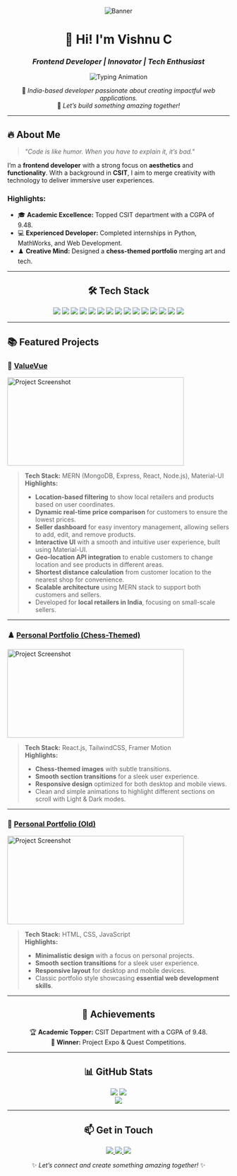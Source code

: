 <div align="center">

![Banner](https://i.postimg.cc/jqGT4d15/github-header-image.png) <!-- Replace with your custom banner -->

# 💫 **Hi! I'm Vishnu C**  
### *Frontend Developer | Innovator | Tech Enthusiast*  

![Typing Animation](https://readme-typing-svg.herokuapp.com?font=Fira+Code&size=25&pause=1000&color=FFD700&center=true&vCenter=true&width=435&lines=Crafting+Web+Experiences;Turning+Ideas+Into+Reality;Building+Interactive+Websites)

📍 *India-based developer passionate about creating impactful web applications.*  
🌟 *Let’s build something amazing together!*

---

</div>

## 🔥 **About Me**
> *"Code is like humor. When you have to explain it, it’s bad."*
 
I’m a **frontend developer** with a strong focus on **aesthetics** and **functionality**. With a background in **CSIT**, I aim to merge creativity with technology to deliver immersive user experiences.

### Highlights:  
- 🎓 **Academic Excellence:** Topped CSIT department with a CGPA of 9.48.  
- 💻 **Experienced Developer:** Completed internships in Python, MathWorks, and Web Development.  
- ♟️ **Creative Mind:** Designed a **chess-themed portfolio** merging art and tech.

---

<div align="center">

## 🛠️ **Tech Stack**

<p align="center">
<img src="https://img.shields.io/badge/HTML5-%23E34F26.svg?style=for-the-badge&logo=html5&logoColor=white" />
<img src="https://img.shields.io/badge/CSS3-%231572B6.svg?style=for-the-badge&logo=css3&logoColor=white" />
<img src="https://img.shields.io/badge/JavaScript-%23F7DF1E.svg?style=for-the-badge&logo=javascript&logoColor=black" />
<img src="https://img.shields.io/badge/MongoDB-%234EA94B.svg?style=for-the-badge&logo=mongodb&logoColor=white" />
<img src="https://img.shields.io/badge/Express.js-%23000000.svg?style=for-the-badge&logo=express&logoColor=white" />
<img src="https://img.shields.io/badge/React-%2361DAFB.svg?style=for-the-badge&logo=react&logoColor=black" />
<img src="https://img.shields.io/badge/Node.js-%23339933.svg?style=for-the-badge&logo=node.js&logoColor=white" />
<img src="https://img.shields.io/badge/Next.js-%23000000.svg?style=for-the-badge&logo=next.js&logoColor=white" />
<img src="https://img.shields.io/badge/TailwindCSS-%2338B2AC.svg?style=for-the-badge&logo=tailwind-css&logoColor=white" />
<img src="https://img.shields.io/badge/Python-%233776AB.svg?style=for-the-badge&logo=python&logoColor=white" />
<img src="https://img.shields.io/badge/Java-%23F7DF1E.svg?style=for-the-badge&logo=java&logoColor=white" />
<img src="https://img.shields.io/badge/MySQL-%2300F5D4.svg?style=for-the-badge&logo=mysql&logoColor=white" />
<img src="https://img.shields.io/badge/SQLite-%2307405E.svg?style=for-the-badge&logo=sqlite&logoColor=white" />
<img src="https://img.shields.io/badge/GitHub-%23000000.svg?style=for-the-badge&logo=github&logoColor=white" />
<img src="https://img.shields.io/badge/Framer%20Motion-%2320C8FF.svg?style=for-the-badge&logo=framer&logoColor=white" />

</p>

</div>

---

## 📚 **Featured Projects**

### 🛒 [**ValueVue**](https://github.com/Vishnu293/ValueVue-Frontend)  
<img src="https://i.postimg.cc/x1yKKkcK/Valuevue-home.png" alt="Project Screenshot" width="400" height="200"/>

> **Tech Stack:** MERN (MongoDB, Express, React, Node.js), Material-UI  
> **Highlights:**  
> - **Location-based filtering** to show local retailers and products based on user coordinates.  
> - **Dynamic real-time price comparison** for customers to ensure the lowest prices.  
> - **Seller dashboard** for easy inventory management, allowing sellers to add, edit, and remove products.  
> - **Interactive UI** with a smooth and intuitive user experience, built using Material-UI.  
> - **Geo-location API integration** to enable customers to change location and see products in different areas.  
> - **Shortest distance calculation** from customer location to the nearest shop for convenience.  
> - **Scalable architecture** using MERN stack to support both customers and sellers.  
> - Developed for **local retailers in India**, focusing on small-scale sellers.

---

### ♟️ [**Personal Portfolio (Chess-Themed)**](https://github.com/Vishnu293/nPortfolio)  
<img src="https://i.postimg.cc/Hs5c94GK/portfolio-new.png" alt="Project Screenshot" width="400" height="200"/>

> **Tech Stack:** React.js, TailwindCSS, Framer Motion  
> **Highlights:**  
> - **Chess-themed images** with subtle transitions.  
> - **Smooth section transitions** for a sleek user experience.  
> - **Responsive design** optimized for both desktop and mobile views.  
> - Clean and simple animations to highlight different sections on scroll with Light & Dark modes.  

---

### 👤 [**Personal Portfolio (Old)**](https://github.com/Vishnu293/vishnu_portfolio)  
<img src="https://i.postimg.cc/CLyj4H2z/portfolio-old.png" alt="Project Screenshot" width="400" height="200"/>

> **Tech Stack:** HTML, CSS, JavaScript  
> **Highlights:**  
> - **Minimalistic design** with a focus on personal projects.
> - **Smooth section transitions** for a sleek user experience.  
> - **Responsive layout** for desktop and mobile devices.  
> - Classic portfolio style showcasing **essential web development skills**.  

---

<div align="center">

## 🌟 **Achievements**

🏆 **Academic Topper:** CSIT Department with a CGPA of 9.48.  
🥇 **Winner:** Project Expo & Quest Competitions.
</div>

---

<div align="center">

## 📊 **GitHub Stats**

<p align="center">
<img src="https://github-readme-stats.vercel.app/api?username=Vishnu293&show_icons=true&theme=radical&hide_border=true" />
<img src="https://github-readme-streak-stats.herokuapp.com/?user=Vishnu293&theme=radical&hide_border=true" /><br/>
<img src="https://github-readme-stats.vercel.app/api/top-langs/?username=Vishnu293&layout=compact&theme=radical&hide_border=true" />
</p>

</div>

---

<div align="center">

## 📫 **Get in Touch**

<p align="center">
<a href="https://www.linkedin.com/in/vishnu293/" target="_blank">
<img src="https://img.shields.io/badge/LinkedIn-%230077B5.svg?style=for-the-badge&logo=linkedin&logoColor=white" />
</a>
<a href="mailto:vishnuyadav2932002@gmail.com" target="_blank">
<img src="https://img.shields.io/badge/Email-D14836?style=for-the-badge&logo=gmail&logoColor=white" />
</a>
<a href="https://github.com/Vishnu293" target="_blank">
<img src="https://img.shields.io/badge/GitHub-%23181717.svg?style=for-the-badge&logo=github&logoColor=white" />
</a>
</p>

✨ *Let’s connect and create something amazing together!* ✨  

</div>
